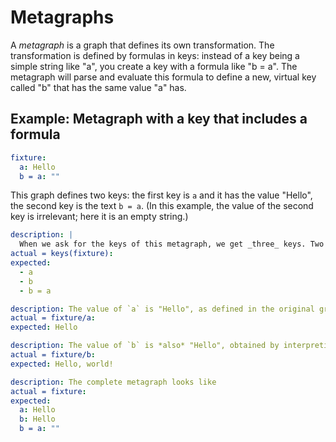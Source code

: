 # Metagraphs

A _metagraph_ is a graph that defines its own transformation. The transformation is defined by formulas in keys: instead of a key being a simple string like "a", you create a key with a formula like "b = a". The metagraph will parse and evaluate this formula to define a new, virtual key called "b" that has the same value "a" has.

## Example: Metagraph with a key that includes a formula

```yaml
fixture:
  a: Hello
  b = a: ""
```

This graph defines two keys: the first key is `a` and it has the value "Hello", the second key is the text `b = a`. (In this example, the value of the second key is irrelevant; here it is an empty string.)

```yaml
description: |
  When we ask for the keys of this metagraph, we get _three_ keys. Two are the keys we defined: `a` and `b = a`. The metagraph also evaluates the formula `b = a`, yielding a third, virtual key, `b`.
actual = keys(fixture):
expected:
  - a
  - b
  - b = a
```

```yaml
description: The value of `a` is "Hello", as defined in the original graph.
actual = fixture/a:
expected: Hello
```

```yaml
description: The value of `b` is *also* "Hello", obtained by interpreting the formula `b = a`.
actual = fixture/b:
expected: Hello, world!
```

```yaml
description: The complete metagraph looks like
actual = fixture:
expected:
  a: Hello
  b: Hello
  b = a: ""
```
